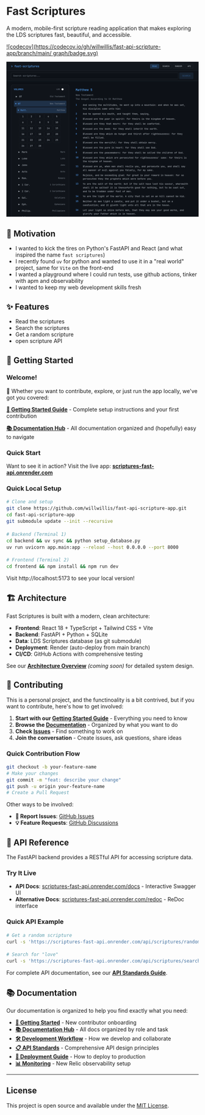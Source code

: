 # Fast Scriptures

A modern, mobile-first scripture reading application that makes exploring the LDS scriptures fast, beautiful, and accessible.

[![codecov](https://codecov.io/gh/willwillis/fast-api-scripture-app/branch/main/
  graph/badge.svg)](https://codecov.io/gh/willwillis/fast-api-scripture-app)

![Scripture App Screenshot](./docs/screenshots/scriptures-app-screenshot.png)

## 💪 Motivation
- I wanted to kick the tires on Python's FastAPI and React (and what inspired the name `fast scriptures`)
- I recently found `uv` for python and wanted to use it in a "real world" project, same for `Vite` on the front-end
- I wanted a playground where I could run tests, use github actions, tinker with apm and observability
- I wanted to keep my web development skills fresh

## ✨ Features

- Read the scriptures
- Search the scriptures
- Get a random scripture
- open scripture API


## 🚀 Getting Started

### Welcome!

👋 Whether you want to contribute, explore, or just run the app locally, we've got you covered:

**[📖 Getting Started Guide](./docs/getting-started.md)** - Complete setup instructions and your first contribution

**[📚 Documentation Hub](./docs/README.md)** - All documentation organized and (hopefully) easy to navigate

### Quick Start

Want to see it in action? Visit the live app: **[scriptures-fast-api.onrender.com](https://scriptures-fast-api.onrender.com)**

### Quick Local Setup

```bash
# Clone and setup
git clone https://github.com/willwillis/fast-api-scripture-app.git
cd fast-api-scripture-app
git submodule update --init --recursive

# Backend (Terminal 1)
cd backend && uv sync && python setup_database.py
uv run uvicorn app.main:app --reload --host 0.0.0.0 --port 8000

# Frontend (Terminal 2)
cd frontend && npm install && npm run dev
```

Visit http://localhost:5173 to see your local version!

## 🏗️ Architecture

Fast Scriptures is built with a modern, clean architecture:

- **Frontend**: React 18 + TypeScript + Tailwind CSS + Vite
- **Backend**: FastAPI + Python + SQLite
- **Data**: LDS Scriptures database (as git submodule)
- **Deployment**: Render (auto-deploy from main branch)
- **CI/CD**: GitHub Actions with comprehensive testing

See our **[Architecture Overview](./docs/architecture.md)** *(coming soon)* for detailed system design.

## 🤝 Contributing

This is a personal project, and the functinoality is a bit contrived, but if you want to contribute, here's how to get involved:

1. **Start with our [Getting Started Guide](./docs/getting-started.md)** - Everything you need to know
2. **Browse the [Documentation](./docs/README.md)** - Organized by what you want to do
3. **Check [Issues](https://github.com/willwillis/fast-api-scripture-app/issues)** - Find something to work on
4. **Join the conversation** - Create issues, ask questions, share ideas

### Quick Contribution Flow
```bash
git checkout -b your-feature-name
# Make your changes
git commit -m "feat: describe your change"
git push -u origin your-feature-name
# Create a Pull Request
```
Other ways to be involved:

- **🐛 Report Issues**: [GitHub Issues](https://github.com/willwillis/fast-api-scripture-app/issues)
- **💡 Feature Requests**: [GitHub Discussions](https://github.com/willwillis/fast-api-scripture-app/discussions)


## 📡 API Reference

The FastAPI backend provides a RESTful API for accessing scripture data.

### Try It Live
- **API Docs**: [scriptures-fast-api.onrender.com/docs](https://scriptures-fast-api.onrender.com/docs) - Interactive Swagger UI
- **Alternative Docs**: [scriptures-fast-api.onrender.com/redoc](https://scriptures-fast-api.onrender.com/redoc) - ReDoc interface

### Quick API Example
```bash
# Get a random scripture
curl -s 'https://scriptures-fast-api.onrender.com/api/scriptures/random' | jq -r '"\(.verse_title)\n\(.scripture_text)"'

# Search for "love"
curl -s 'https://scriptures-fast-api.onrender.com/api/scriptures/search?q=love&limit=3'
```

For complete API documentation, see our **[API Standards Guide](./docs/api-standards.md)**.

## 📚 Documentation

Our documentation is organized to help you find exactly what you need:

- **[📖 Getting Started](./docs/getting-started.md)** - New contributor onboarding
- **[📚 Documentation Hub](./docs/README.md)** - All docs organized by role and task
- **[🛠️ Development Workflow](./docs/development-workflow.md)** - How we develop and collaborate
- **[📋 API Standards](./docs/api-standards.md)** - Comprehensive API design principles
- **[🚀 Deployment Guide](./docs/deployment.md)** - How to deploy to production
- **[📊 Monitoring](./docs/monitoring-setup.md)** - New Relic observability setup

---

## License

This project is open source and available under the [MIT License](LICENSE).
